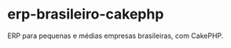 erp-brasileiro-cakephp
======================

ERP para pequenas e médias empresas brasileiras, com CakePHP.
